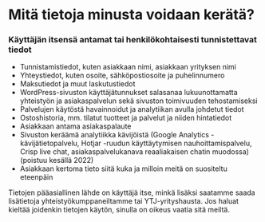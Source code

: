 # Mitä tietoja minusta voidaan kerätä?

### Käyttäjän itsensä antamat tai henkilökohtaisesti tunnistettavat tiedot <a href="#kaeyttaejaen-itsensae-an" id="kaeyttaejaen-itsensae-an"></a>

* Tunnistamistiedot, kuten asiakkaan nimi, asiakkaan yrityksen nimi
* Yhteystiedot, kuten osoite, sähköpostiosoite ja puhelinnumero
* Maksutiedot ja muut laskutustiedot
* WordPress-sivuston käyttäjätunnukset salasanaa lukuunottamatta yhteistyön ja asiakaspalvelun sekä sivuston toimivuuden tehostamiseksi
* Palvelujen käytöstä havainnoidut ja analytiikan avulla johdetut tiedot
* Ostoshistoria, mm. tilatut tuotteet ja palvelut ja niiden hintatiedot
* Asiakkaan antama asiakaspalaute
* Sivuston keräämä analytiikka kävijöistä (Google Analytics -kävijätietopalvelu, Hotjar -ruudun käyttäytymisen nauhoittamispalvelu, Crisp live chat, asiakaspalvelukanava reaaliakaisen chatin muodossa) (poistuu kesällä 2022)
* Asiakkaan kertoma tieto siitä kuka ja milloin meitä on suositeltu eteenpäin

Tietojen pääasiallinen lähde on käyttäjä itse, minkä lisäksi saatamme saada lisätietoja yhteistyökumppaneiltamme tai YTJ-yrityshausta. Jos haluat kieltää joidenkin tietojen käytön, sinulla on oikeus vaatia sitä meiltä.

